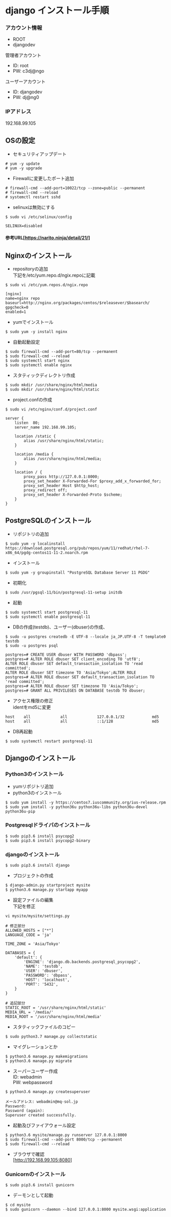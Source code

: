 #  django インストール手順
### アカウント情報
* ROOT
* djangodev

管理者アカウント
-    ID: root
-    PW: c3dj@ngo

ユーザーアカウント
-    ID: djangodev
-    PW: dj@ng0


### IPアドレス
192.168.99.105


## OSの設定
* セキュリティアップデート
```
# yum -y update
# yum -y upgrade
```
* Firewallに変更したポート追加
```
# firewall-cmd --add-port=10022/tcp --zone=public --permanent
# firewall-cmd --reload
# systemctl restart sshd
```
* selinuxは無効にする
```
$ sudo vi /etc/selinux/config
```
```
SELINUX=disabled
```

#### 参考URL[https://narito.ninja/detail/21/]
## Nginxのインストール
* repositoryの追加  
下記を/etc/yum.repo.d/ngix.repoに記載
```
$ sudo vi /etc/yum.repos.d/ngix.repo
```
```
[nginx]
name=nginx repo
baseurl=http://nginx.org/packages/centos/$releasever/$basearch/
gpgcheck=0
enabled=1
```

* yumでインストール
```
$ sudo yum -y install nginx
```

* 自動起動設定
```
$ sudo firewall-cmd --add-port=80/tcp --permanent
$ sudo firewall-cmd --reload
$ sudo systemctl start nginx
$ sudo systemctl enable nginx
```

* スタティックディレクトリ作成
```
$ sudo mkdir /usr/share/nginx/html/media
$ sudo mkdir /usr/share/nginx/html/static
```
* project.confの作成
```
$ sudo vi /etc/nginx/conf.d/project.conf
```
```
server {
    listen  80;
    server_name 192.168.99.105;

    location /static {
        alias /usr/share/nginx/html/static;
    }

    location /media {
        alias /usr/share/nginx/html/media;
    }

    location / {
        proxy_pass http://127.0.0.1:8000;
        proxy_set_header X-Forwarded-For $proxy_add_x_forwarded_for;
        proxy_set_header Host $http_host;
        proxy_redirect off;
        proxy_set_header X-Forwarded-Proto $scheme;
    }
}
```



## PostgreSQLのインストール
* リポジトリの追加
```
$ sudo yum -y localinstall https://download.postgresql.org/pub/repos/yum/11/redhat/rhel-7-x86_64/pgdg-centos11-11-2.noarch.rpm
```
* インストール
```
$ sudo yum -y groupinstall "PostgreSQL Database Server 11 PGDG"
```

* 初期化
```
$ sudo /usr/pgsql-11/bin/postgresql-11-setup initdb
```

* 起動
```
$ sudo systemctl start postgresql-11
$ sudo systemctl enable postgresql-11
```

* DBの作成(testdb)、ユーザー(dbuser)の作成、
```
$ sudo -u postgres createdb -E UTF-8 --locale ja_JP.UTF-8 -T template0 testdb
$ sudo -u postgres psql
```
```
postgres=# CREATE USER dbuser WITH PASSWORD 'dbpass';
postgres=# ALTER ROLE dbuser SET client_encoding TO 'utf8';
ALTER ROLE dbuser SET default_transaction_isolation TO 'read committed';
ALTER ROLE dbuser SET timezone TO 'Asia/Tokyo';ALTER ROLE
postgres=# ALTER ROLE dbuser SET default_transaction_isolation TO 'read committed';
postgres=# ALTER ROLE dbuser SET timezone TO 'Asia/Tokyo';
postgres=# GRANT ALL PRIVILEGES ON DATABASE testdb TO dbuser;
```
* アクセス権限の修正  
 identをmd5に変更
```
host    all             all             127.0.0.1/32            md5
host    all             all             ::1/128                 md5
```
* DB再起動
```
$ sudo systemctl restart postgresql-11
```

## Djangoのインストール
### Python3のインストール
* yumリポジトリ追加
* python3のインストール
```
$ sudo yum install -y https://centos7.iuscommunity.org/ius-release.rpm
$ sudo yum install -y python36u python36u-libs python36u-devel python36u-pip
```
### Postgresqlドライバのインストール
```
$ sudo pip3.6 install psycopg2
$ sudo pip3.6 install psycopg2-binary
```

### djangoのインストール
```
$ sudo pip3.6 install django
```
* プロジェクトの作成
```
$ django-admin.py startproject mysite
$ python3.6 manage.py startapp myapp
```
* 設定ファイルの編集  
下記を修正
```
vi mysite/mysite/settings.py
```
```   
# 修正部分
ALLOWED_HOSTS = ["*"]
LANGUAGE_CODE = 'ja'

TIME_ZONE = 'Asia/Tokyo'

DATABASES = {
    'default': {
        'ENGINE': 'django.db.backends.postgresql_psycopg2',
        'NAME': 'testdb',
        'USER': 'dbuser',
        'PASSWORD': 'dbpass',
        'HOST': 'localhost',
        'PORT': '5432',
    }
}

# 追記部分
STATIC_ROOT = '/usr/share/nginx/html/static'
MEDIA_URL = '/media/'
MEDIA_ROOT = '/usr/share/nginx/html/media'
```
* スタティックファイルのコピー
```
$ sudo python3.7 manage.py collectstatic
```

* マイグレーションとか
```
$ python3.6 manage.py makemigrations
$ python3.6 manage.py migrate
```
* スーパーユーザー作成  
ID: webadmin  
PW: webpassword  
```
$ python3.6 manage.py createsuperuser
```
```
メールアドレス: webadmin@mq-sol.jp
Password:
Password (again):
Superuser created successfully.
```

* 起動及びファイアウォール設定
```
$ python3.6 mysite/manage.py runserver 127.0.0.1:8000
$ sudo firewall-cmd --add-port 8000/tcp --permanent
$ sudo firewall-cmd --reload
```

* ブラウザで確認  
[http://192.168.99.105:8080]

### Gunicornのインストール
```
$ sudo pip3.6 install gunicorn
```
* デーモンとして起動
```
$ cd mysite
$ sudo gunicorn --daemon --bind 127.0.0.1:8000 mysite.wsgi:application
```



